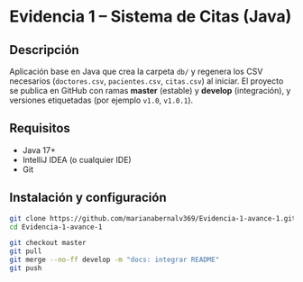 # Evidencia 1 – Sistema de Citas (Java)

## Descripción
Aplicación base en Java que crea la carpeta `db/` y regenera los CSV necesarios (`doctores.csv`, `pacientes.csv`, `citas.csv`) al iniciar. El proyecto se publica en GitHub con ramas **master** (estable) y **develop** (integración), y versiones etiquetadas (por ejemplo `v1.0`, `v1.0.1`).

## Requisitos
- Java 17+
- IntelliJ IDEA (o cualquier IDE)
- Git

## Instalación y configuración
```bash
git clone https://github.com/marianabernalv369/Evidencia-1-avance-1.git
cd Evidencia-1-avance-1

git checkout master
git pull
git merge --no-ff develop -m "docs: integrar README"
git push



